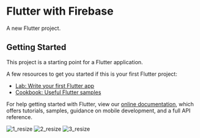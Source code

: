 # Flutter with Firebase

A new Flutter project.

## Getting Started

This project is a starting point for a Flutter application.

A few resources to get you started if this is your first Flutter project:

- [Lab: Write your first Flutter app](https://flutter.dev/docs/get-started/codelab)
- [Cookbook: Useful Flutter samples](https://flutter.dev/docs/cookbook)

For help getting started with Flutter, view our
[online documentation](https://flutter.dev/docs), which offers tutorials,
samples, guidance on mobile development, and a full API reference.

![1_resize](https://user-images.githubusercontent.com/60227444/154072129-1bdf22dd-6c35-470d-8f47-790a74c7c948.png)
![2_resize](https://user-images.githubusercontent.com/60227444/154072136-7157bafb-8f1b-4b8f-b8be-7b924730b026.png)
![3_resize](https://user-images.githubusercontent.com/60227444/154072145-38062edf-ce9a-4c29-affa-be34faf309f3.png)
